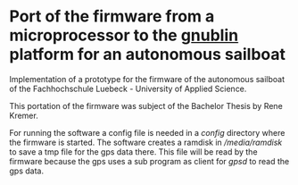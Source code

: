  # Port of the firmware from a microprocessor to the [gnublin](http://en.gnublin.org/index.php/Main_Page) platform for an autonomous sailboat
 
 Implementation of a prototype for the firmware of the autonomous sailboat of
 the Fachhochschule Luebeck - University of Applied Science.
 
 This portation of the firmware was subject of the Bachelor Thesis by Rene Kremer.
 
 For running the software a config file is needed in a *config* directory where the firmware is started.
 The software creates a ramdisk in */media/ramdisk* to save a tmp file for the gps data there.
 This file will be read by the firmware because the gps uses a sub program as client for *gpsd*
 to read the gps data.